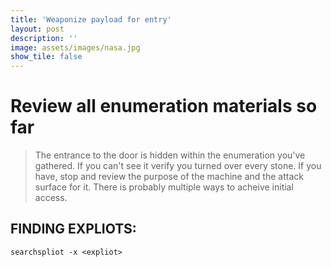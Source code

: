 ```yaml
---
title: 'Weaponize payload for entry'
layout: post
description: ''
image: assets/images/nasa.jpg
show_tile: false
---
```


# Review all enumeration materials so far
> The entrance to the door is hidden within the enumeration you've gathered. If you can't see it verify you turned over every stone. If you have, stop and review the purpose of the machine and the attack surface for it. There is probably multiple ways to acheive initial access.

## FINDING EXPLIOTS:

```
searchspliot -x <expliot>
```
